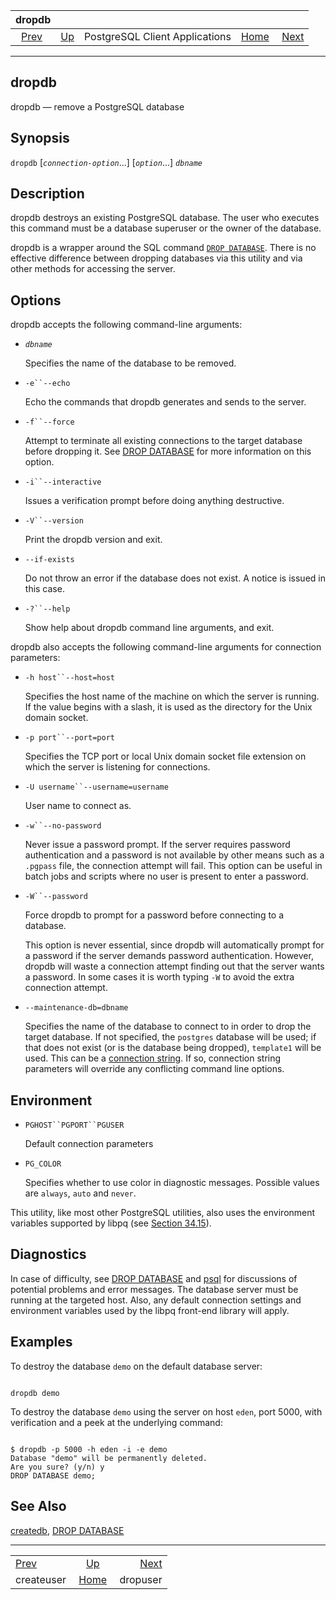 

|                   dropdb                  |                                                              |                                |                                                       |                                       |
| :---------------------------------------: | :----------------------------------------------------------- | :----------------------------: | ----------------------------------------------------: | ------------------------------------: |
| [Prev](app-createuser.html "createuser")  | [Up](reference-client.html "PostgreSQL Client Applications") | PostgreSQL Client Applications | [Home](index.html "PostgreSQL 17devel Documentation") |  [Next](app-dropuser.html "dropuser") |

***

## dropdb

dropdb — remove a PostgreSQL database

## Synopsis

`dropdb` \[*`connection-option`*...] \[*`option`*...] *`dbname`*

## Description

dropdb destroys an existing PostgreSQL database. The user who executes this command must be a database superuser or the owner of the database.

dropdb is a wrapper around the SQL command [`DROP DATABASE`](sql-dropdatabase.html "DROP DATABASE"). There is no effective difference between dropping databases via this utility and via other methods for accessing the server.

## Options

dropdb accepts the following command-line arguments:

* *`dbname`*

    Specifies the name of the database to be removed.

* `-e``--echo`

    Echo the commands that dropdb generates and sends to the server.

* `-f``--force`

    Attempt to terminate all existing connections to the target database before dropping it. See [DROP DATABASE](sql-dropdatabase.html "DROP DATABASE") for more information on this option.

* `-i``--interactive`

    Issues a verification prompt before doing anything destructive.

* `-V``--version`

    Print the dropdb version and exit.

* `--if-exists`

    Do not throw an error if the database does not exist. A notice is issued in this case.

* `-?``--help`

    Show help about dropdb command line arguments, and exit.

dropdb also accepts the following command-line arguments for connection parameters:

* `-h host``--host=host`

    Specifies the host name of the machine on which the server is running. If the value begins with a slash, it is used as the directory for the Unix domain socket.

* `-p port``--port=port`

    Specifies the TCP port or local Unix domain socket file extension on which the server is listening for connections.

* `-U username``--username=username`

    User name to connect as.

* `-w``--no-password`

    Never issue a password prompt. If the server requires password authentication and a password is not available by other means such as a `.pgpass` file, the connection attempt will fail. This option can be useful in batch jobs and scripts where no user is present to enter a password.

* `-W``--password`

    Force dropdb to prompt for a password before connecting to a database.

    This option is never essential, since dropdb will automatically prompt for a password if the server demands password authentication. However, dropdb will waste a connection attempt finding out that the server wants a password. In some cases it is worth typing `-W` to avoid the extra connection attempt.

* `--maintenance-db=dbname`

    Specifies the name of the database to connect to in order to drop the target database. If not specified, the `postgres` database will be used; if that does not exist (or is the database being dropped), `template1` will be used. This can be a [connection string](libpq-connect.html#LIBPQ-CONNSTRING "34.1.1. Connection Strings"). If so, connection string parameters will override any conflicting command line options.

## Environment

* `PGHOST``PGPORT``PGUSER`

    Default connection parameters

* `PG_COLOR`

    Specifies whether to use color in diagnostic messages. Possible values are `always`, `auto` and `never`.

This utility, like most other PostgreSQL utilities, also uses the environment variables supported by libpq (see [Section 34.15](libpq-envars.html "34.15. Environment Variables")).

## Diagnostics

In case of difficulty, see [DROP DATABASE](sql-dropdatabase.html "DROP DATABASE") and [psql](app-psql.html "psql") for discussions of potential problems and error messages. The database server must be running at the targeted host. Also, any default connection settings and environment variables used by the libpq front-end library will apply.

## Examples

To destroy the database `demo` on the default database server:

```

dropdb demo
```

To destroy the database `demo` using the server on host `eden`, port 5000, with verification and a peek at the underlying command:

```

$ dropdb -p 5000 -h eden -i -e demo
Database "demo" will be permanently deleted.
Are you sure? (y/n) y
DROP DATABASE demo;
```

## See Also

[createdb](app-createdb.html "createdb"), [DROP DATABASE](sql-dropdatabase.html "DROP DATABASE")

***

|                                           |                                                              |                                       |
| :---------------------------------------- | :----------------------------------------------------------: | ------------------------------------: |
| [Prev](app-createuser.html "createuser")  | [Up](reference-client.html "PostgreSQL Client Applications") |  [Next](app-dropuser.html "dropuser") |
| createuser                                |     [Home](index.html "PostgreSQL 17devel Documentation")    |                              dropuser |
